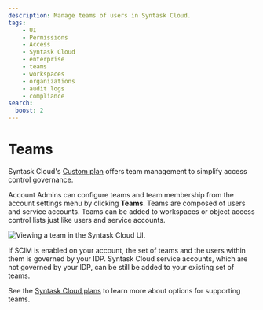 ```yaml
---
description: Manage teams of users in Syntask Cloud. 
tags:
    - UI
    - Permissions
    - Access
    - Syntask Cloud
    - enterprise
    - teams
    - workspaces
    - organizations
    - audit logs
    - compliance
search:
  boost: 2
---
```


# Teams <span class="badge cloud"></span></span> <span class="badge custom"></span>

Syntask Cloud's [Custom plan](https://www.syntask.io/pricing) offers team management to simplify access control governance.

Account Admins can configure teams and team membership from the account settings menu by clicking **Teams**.
Teams are composed of users and service accounts.
Teams can be added to workspaces or object access control lists just like users and service accounts.

![Viewing a team in the Syntask Cloud UI.](/img/ui/teams.png)

If SCIM is enabled on your account, the set of teams and the users within them is governed by your IDP.
Syntask Cloud service accounts, which are not governed by your IDP, can be still be added to your existing set of teams.

See the [Syntask Cloud plans](https://www.syntask.io/pricing) to learn more about options for supporting teams.
